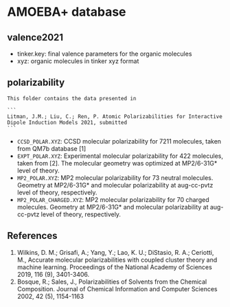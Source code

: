 # AMOEBA+ database

## valence2021
* tinker.key: final valence parameters for the organic molecules
* xyz: organic molecules in tinker xyz format

## polarizability
	This folder contains the data presented in 
	
	```
	Litman, J.M.; Liu, C.; Ren, P. Atomic Polarizabilities for Interactive Dipole Induction Models 2021, submitted
	```

* `CCSD_POLAR.XYZ`: CCSD molecular polarizability for 7211 molecules, taken from QM7b database [1]
* `EXPT_POLAR.XYZ`: Experimental molecular polarizability for 422 molecules, taken from [2]. The molecular geometry was optimized at MP2/6-31G\* level of theory.
* `MP2_POLAR.XYZ`: MP2 molecular polarizability for 73 neutral molecules. Geometry at MP2/6-31G\* and molecular polarizability at aug-cc-pvtz level of theory, respectively.
* `MP2_POLAR_CHARGED.XYZ`: MP2 molecular polarizability for 70 charged molecules. Geometry at MP2/6-31G\* and molecular polarizability at aug-cc-pvtz level of theory, respectively.

## References
1. Wilkins, D. M.; Grisafi, A.; Yang, Y.; Lao, K. U.; DiStasio, R. A.; Ceriotti, M., Accurate molecular polarizabilities with coupled cluster theory and machine learning. Proceedings of the National Academy of Sciences 2019, 116 (9), 3401-3406.
1. Bosque, R.; Sales, J., Polarizabilities of Solvents from the Chemical Composition. Journal of Chemical Information and Computer Sciences 2002, 42 (5), 1154-1163
